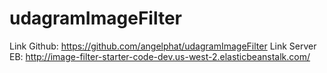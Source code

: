 # udagramImageFilter

Link Github: https://github.com/angelphat/udagramImageFilter
Link Server EB: http://image-filter-starter-code-dev.us-west-2.elasticbeanstalk.com/
